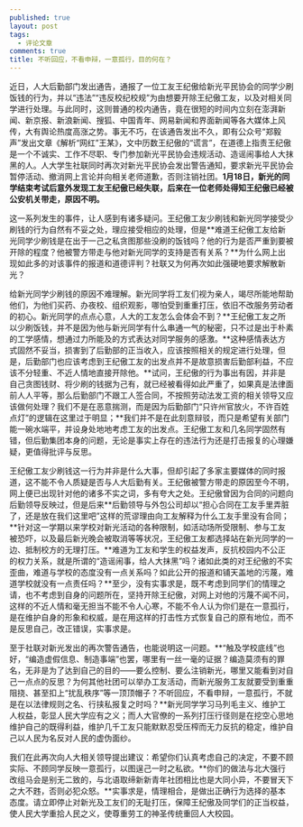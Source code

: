 ```yaml
---
published: true
layout: post
tags:
  - 评论文章
comments: true
title: 不听回应，不看申辩，一意孤行，目的何在？
---
```

近日，人大后勤部门发出通告，通报了一位工友王纪傲给新光平民协会的同学少刷饭钱的行为，并以“违法”“违反校纪校规”为由想要开除王纪傲工友，以及对相关同学进行处理。与此同时，这则普通的校内通告，竟在很短的时间内立刻在澎湃新闻、新京报、新浪新闻、搜狐、中国青年、网易新闻和界面新闻等各大媒体上风传，大有舆论热度高涨之势。事无不巧，在该通告发出不久，即有公众号“郑毅声”发出文章《解析“网红”王某》，文中历数王纪傲的“谎言”，在道德上指责王纪傲是一个不诚实、工作不尽职、专门参加新光平民协会违规活动、造谣闹事给人大抹黑的人。人大学生社联同时再次对新光平民协会发出警告通知，要求新光平民协会暂停活动、撤消网上言论并向相关老师道歉，否则注销社团。**1月18日，新光的同学结束考试后意外发现工友王纪傲已经失联，后来在一位老师处得知王纪傲已经被公安机关带走，原因不明。**

这一系列发生的事件，让人感到有诸多疑问。王纪傲工友少刷钱和新光同学接受少刷钱的行为自然有不妥之处，理应接受相应的处理，但是**难道王纪傲工友给新光同学少刷钱是在出于一己之私贪图那些没刷的饭钱吗？他的行为是否严重到要被开除的程度？他被警方带走与他对新光同学的支持是否有关系？**为什么网上出现如此多的对该事件的报道和道德评判？社联又为何再次如此强硬地要求解散新光？

给新光同学少刷钱的原因不难理解。新光同学将工友们视为亲人，竭尽所能地帮助他们，为他们买药、办夜校、组织观影，哪怕受到重重打压，依旧不改服务劳动者的初心。新光同学的点点心意，人大的工友怎么会体会不到？**王纪傲工友之所以少刷饭钱，并不是因为他与新光同学有什么串通一气的秘密，只不过是出于朴素的工学感情，想通过力所能及的方式表达对同学服务的感激。**这种感情表达方式固然不妥当，损害到了后勤部的正当收入，应该按照相关的规定进行处理，但是，后勤部门也应该考虑到王纪傲工友的出发点并不是故意损害后勤部利益，不应该不分轻重、不近人情地直接开除他。**试问，王纪傲的行为事出有因，并非是自己贪图钱财、将少刷的钱据为己有，就已经被看得如此严重了，如果真是法律面前人人平等，那么后勤部门不跟工人签合同，不按照劳动法发工资的相关领导又应该做何处理？我们不是在恶意揣测，而是因为后勤部门“只许州官放火，不许百姓点灯”的逻辑在这里过于明显；**我们并不是在此刻意辩驳，而只是希望有关部门能一碗水端平，并设身处地地考虑工友的出发点。王纪傲工友和几名同学固然有错，但后勤集团本身的问题，无论是事实上存在的违法行为还是打击报复的心理嫌疑，更值得批评与反思。

王纪傲工友少刷钱这一行为并非是什么大事，但却引起了多家主要媒体的同时报道，这不能不令人质疑是否与人大后勤有关。王纪傲被警方带走的原因至今不明，网上便已出现针对他的诸多不实之词，多有夸大之处。王纪傲曾因为合同的问题向后勤领导反映过，但是后来**后勤领导与外包公司却以“担心合同在工友手里弄脏了，还是放在我们这里吧”这样的荒谬理由向工友解释为什么工友手里没有合同；**针对这一学期以来学校对新光活动的各种限制，如活动场所受限制、参与工友被恐吓，以及最后新光晚会被取消等等状况，王纪傲工友都选择站在新光同学的一边、抵制校方的无理打压。**难道为工友和学生的权益发声，反抗校园内不公正的权力关系，就是所谓的“造谣闹事，给人大抹黑”吗？诸如此类的对王纪傲的不实歪曲，难道与学校的态度没有一点关系吗？如此公开的报道和铺天盖地的污蔑，难道学校就没有一点责任吗？**至少，没有实事求是，既不考虑到同学们的情理之请，也不考虑到自身的问题所在，坚持开除王纪傲，对网上对他的污蔑不闻不问，这样的不近人情和毫无担当不能不令人心寒，不能不令人认为你们是在一意孤行，是在维护自身的形象和权威，是在用这样的打击性方式恢复自己的原有地位，而不是反思自己，改正错误，实事求是。

至于社联对新光发出的再次警告通告，也能说明这一问题。**“触及学校底线”也好，“编造虚假信息、制造事端”也罢，哪里有一丝一毫的证据？编造莫须有的罪名，无非是为了达到自己的目的——要么控制、要么注销新光，哪里又能看到对自己一点点的反思？为何其他社团可以举办工友活动，而新光服务工友就要受到重重阻挠、甚至扣上“扰乱秩序”等一顶顶帽子？不听回应，不看申辩，一意孤行，不就是在以法律规则之名、行挟私报复之时吗？**新光同学学习马列毛主义、维护工人权益，彰显人民大学应有之义；而人大官僚的一系列打压行径则是在挖空心思地维护自己的既得利益，维护几千工友只能默默忍受压榨而无力反抗的稳定，维护自己以人民为名反对人民的虚伪面纱。

我们在此再次向人大相关领导提出建议：希望你们认真考虑自己的决定，不要不顾实际、不顾同学反映一意孤行，以图逞己一时之私欲。**你们的做法与北大强行改组马会是别无二致的，与北语取缔新新青年社团相比也是大同小异，不要冒天下之大不韪，否则必犯众怒。**实事求是，情理相合，是做出正确行为选择的基本态度。请立即停止对新光及工友们的无耻打压，保障王纪傲及同学们的正当权益，使人民大学重拾人民之义，使尊重劳工的神圣传统重回人大校园。


